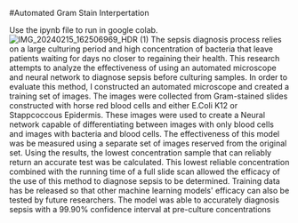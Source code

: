 #Automated Gram Stain Interpertation

Use the ipynb file to run in google colab. 
![IMG_20240215_162506969_HDR (1)](https://github.com/user-attachments/assets/7309adfa-7561-43bf-90ab-d692df463064)
The sepsis diagnosis process relies on a large culturing period and high concentration of bacteria that leave patients waiting for days no closer to regaining their health. This research attempts to analyze the effectiveness of using an automated microscope and neural network to diagnose sepsis before culturing samples. In order to evaluate this method, I constructed an automated microscope and created a training set of images. The images were collected from Gram-stained slides constructed with horse red blood cells and either E.Coli K12 or Stappcoccous Epidermis. These images were used to create a Neural network capable of differentiating between images with only blood cells and images with bacteria and blood cells. The effectiveness of this model was be measured using a separate set of images reserved from the original set. Using the results, the lowest concentration sample that can reliably return an accurate test was be calculated. This lowest reliable concentration combined with the running time of a full slide scan allowed the efficacy of the use of this method to diagnose sepsis to be determined. Training data has be released so that other machine learning models' efficacy can also be tested by future researchers. The model was able to accurately diagnosis sepsis with a 99.90% confidence interval at pre-culture concentrations
